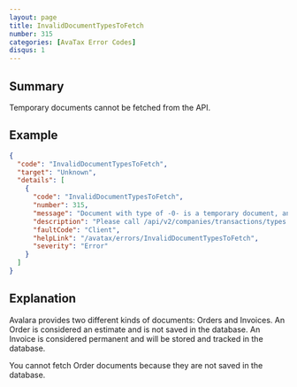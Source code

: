 ```yaml
---
layout: page
title: InvalidDocumentTypesToFetch
number: 315
categories: [AvaTax Error Codes]
disqus: 1
---
```


## Summary

Temporary documents cannot be fetched from the API.

## Example

```json
{
  "code": "InvalidDocumentTypesToFetch",
  "target": "Unknown",
  "details": [
    {
      "code": "InvalidDocumentTypesToFetch",
      "number": 315,
      "message": "Document with type of -0- is a temporary document, and can not be fetched.",
      "description": "Please call /api/v2/companies/transactions/types to fetch again.",
      "faultCode": "Client",
      "helpLink": "/avatax/errors/InvalidDocumentTypesToFetch",
      "severity": "Error"
    }
  ]
}
```

## Explanation

Avalara provides two different kinds of documents: Orders and Invoices.  An Order is considered an estimate and is not saved in the database.  An Invoice is considered permanent and will be stored and tracked in the database.

You cannot fetch Order documents because they are not saved in the database.
